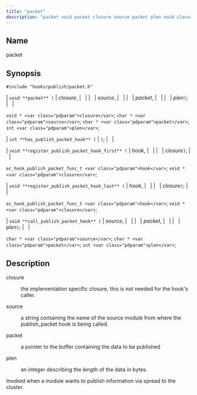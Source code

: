 ```yaml
---
title: "packet"
description: "packet void packet closure source packet plen void closure char source char packet int plen int has publish packet hook void register publish packet hook first hook closure ec hook publish packet func t hook void closure void register publish packet hook last hook closure ec hook publish packet func..."
---
```


<a name="hooks.publish.packet"></a> 
## Name

packet

## Synopsis

`#include "hooks/publish/packet.h"`

| `void **packet** (` | <var class="pdparam">closure</var>, |   |
|   | <var class="pdparam">source</var>, |   |
|   | <var class="pdparam">packet</var>, |   |
|   | <var class="pdparam">plen</var>`)`; |   |

`void * <var class="pdparam">closure</var>`;
`char * <var class="pdparam">source</var>`;
`char * <var class="pdparam">packet</var>`;
`int <var class="pdparam">plen</var>`;

| `int **has_publish_packet_hook** (` | `)`; |   |

| `void **register_publish_packet_hook_first** (` | <var class="pdparam">hook</var>, |   |
|   | <var class="pdparam">closure</var>`)`; |   |

`ec_hook_publish_packet_func_t <var class="pdparam">hook</var>`;
`void *<var class="pdparam">closure</var>`;

| `void **register_publish_packet_hook_last** (` | <var class="pdparam">hook</var>, |   |
|   | <var class="pdparam">closure</var>`)`; |   |

`ec_hook_publish_packet_func_t <var class="pdparam">hook</var>`;
`void *<var class="pdparam">closure</var>`;

| `void **call_publish_packet_hook** (` | <var class="pdparam">source</var>, |   |
|   | <var class="pdparam">packet</var>, |   |
|   | <var class="pdparam">plen</var>`)`; |   |

`char * <var class="pdparam">source</var>`;
`char * <var class="pdparam">packet</var>`;
`int <var class="pdparam">plen</var>`;<a name="idp44914896"></a> 
## Description

<dl class="variablelist">

<dt>closure</dt>

<dd>

the implementation specific closure, this is not needed for the hook's caller.

</dd>

<dt>source</dt>

<dd>

a string containing the name of the source module from where the publish_packet hook is being called.

</dd>

<dt>packet</dt>

<dd>

a pointer to the buffer containing the data to be published

</dd>

<dt>plen</dt>

<dd>

an integer describing the length of the data in bytes.

</dd>

</dl>

Invoked when a module wants to publish information via spread to the cluster.